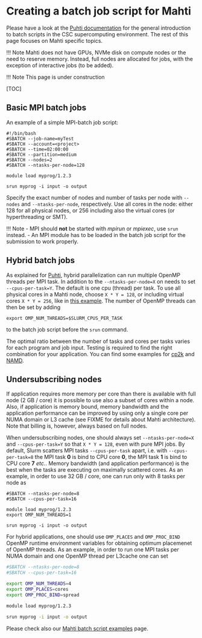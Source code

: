 # Creating a batch job script for Mahti

Please have a look at the [Puhti documentation](creating-job-scripts-puhti.md)
for the general introduction to batch scripts in the CSC supercomputing 
environment. The rest of this page focuses on Mahti specific topics.

!!! Note
    Mahti does not have GPUs, NVMe disk on compute nodes or the need
    to reserve memory. Instead, full nodes are allocated for jobs,
    with the exception of interactive jobs (to be added).
<!-- FIXME interactive jobs -->

!!! Note
    This page is under construction

[TOC]


## Basic MPI batch jobs

<!-- FIXME add hyperthreading, maybe as a subheader level topic? -->

An example of a simple MPI-batch job script:
```
#!/bin/bash
#SBATCH --job-name=myTest
#SBATCH --account=<project>
#SBATCH --time=02:00:00
#SBATCH --partition=medium
#SBATCH --nodes=2
#SBATCH --ntasks-per-node=128

module load myprog/1.2.3

srun myprog -i input -o output
```

Specify the exact number of nodes and number of tasks per node  with
`--nodes` and `--ntasks-per-node`, respectively. Use all cores in the node: either
128 for all physical nodes, or 256 including also the virtual cores (or hyperthreading or SMT).

!!! Note
    - MPI should **not** be started with _mpirun_ or _mpiexec_, use `srun` instead.
    - An MPI module has to be loaded in the batch job script for the submission to work properly.

## Hybrid batch jobs 

As explained for [Puhti](../creating-job-scripts-puhti#hybrid-batch-jobs), hybrid
parallelization can run multiple OpenMP threads per MPI task. In addition to the
`--ntasks-per-node=X` on needs to set `--cpus-per-task=Y`. The default is one cpu
(thread) per task. To use all physical cores
in a Mahti node, choose `X * Y = 128`, or including virtual cores `X * Y = 256`, like
in [this example](../example-job-scripts-mahti#mpi-openmp).
The number of OpenMP threads can then be set by adding
```
export OMP_NUM_THREADS=$SLURM_CPUS_PER_TASK
```
to the batch job script before the `srun` command.


<!-- FIXME how to enable hyperthreading? -->

The optimal ratio between the number of tasks and cores per tasks varies for each program
and job input. Testing is required to find the right combination for your application. 
You can find some examples for [cp2k](../../../apps/cp2k#performance-notes) and 
[NAMD](../../../apps/namd#performance-considerations).


## Undersubscribing nodes

<!-- FIXME: to be checked with new Slurm config -->
If application requires more memory per core than there is available
with full node (2 GB / core) it is possible to use also a subset of
cores within a node. Also, if application is memory bound, memory
bandwidth and the application performance can be improved by using
only a single core per NUMA domain or L3 cache (see FIXME for details
about Mahti architecture). Note that billing is, however, always based
on full nodes.

When undersubscribing nodes, one should always set
`--ntasks-per-node=X` and `--cpus-per-task=Y` so that `X * Y = 128`,
even with pure MPI jobs. By default, Slurm scatters MPI tasks
`--cpus-per-task` apart, i.e. with `--cpus-per-task=8` the MPI task
**0** is bind to CPU core **0**, the MPI task **1** is bind to CPU
core **7** *etc.*. Memory bandwidth (and application performance) is
the best when the tasks are executing on maximally scattered cores. As
an example, in order to use 32 GB / core, one can run only with 8
tasks per node as
```
#SBATCH --ntasks-per-node=8
#SBATCH --cpus-per-task=16

module load myprog/1.2.3
export OMP_NUM_THREADS=1

srun myprog -i input -o output
```

For hybrid applications, one should use `OMP_PLACES` and
`OMP_PROC_BIND` OpenMP runtime environment variables for obtaining
optimum placemenet of OpenMP threads. As an example, in order to run
one MPI tasks per NUMA domain and one OpenMP thread per L3cache one
can set

```bash
#SBATCH --ntasks-per-node=8
#SBATCH --cpus-per-task=16

export OMP_NUM_THREADS=4
export OMP_PLACES=cores
export OMP_PROC_BIND=spread

module load myprog/1.2.3

srun myprog -i input -o output
```


Please check also our [Mahti batch script examples](example-job-scripts-mahti.md) page.
